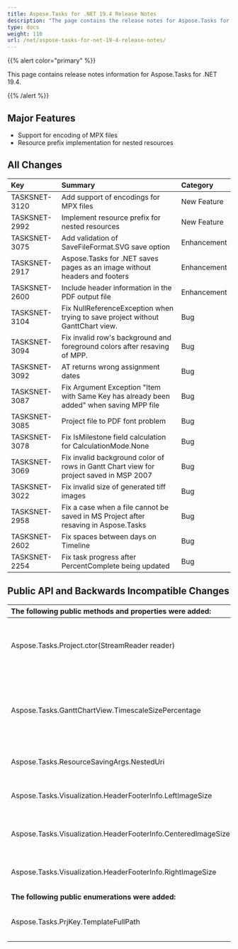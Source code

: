 ```yaml
---
title: Aspose.Tasks for .NET 19.4 Release Notes
description: "The page contains the release notes for Aspose.Tasks for .NET 19.4."
type: docs
weight: 110
url: /net/aspose-tasks-for-net-19-4-release-notes/
---
```


{{% alert color="primary" %}} 

This page contains release notes information for Aspose.Tasks for .NET 19.4.

{{% /alert %}} 
## **Major Features**
- Support for encoding of MPX files
- Resource prefix implementation for nested resources
## **All Changes**

|**Key**|**Summary**|**Category**|
| :- | :- | :- |
|TASKSNET-3120|Add support of encodings for MPX files|New Feature|
|TASKSNET-2992|Implement resource prefix for nested resources|New Feature|
|TASKSNET-3075|Add validation of SaveFileFormat.SVG save option|Enhancement|
|TASKSNET-2917|Aspose.Tasks for .NET saves pages as an image without headers and footers|Enhancement|
|TASKSNET-2600|Include header information in the PDF output file|Enhancement|
|TASKSNET-3104|Fix NullReferenceException when trying to save project without GanttChart view.|Bug|
|TASKSNET-3094|Fix invalid row's background and foreground colors after resaving of MPP.|Bug|
|TASKSNET-3092|AT returns wrong assignment dates|Bug|
|TASKSNET-3087|Fix Argument Exception "Item with Same Key has already been added" when saving MPP file|Bug|
|TASKSNET-3085|Project file to PDF font problem|Bug|
|TASKSNET-3078|Fix IsMilestone field calculation for CalculationMode.None|Bug|
|TASKSNET-3069|Fix invalid background color of rows in Gantt Chart view for project saved in MSP 2007|Bug|
|TASKSNET-3022|Fix invalid size of generated tiff images|Bug|
|TASKSNET-2958|Fix a case when a file cannot be saved in MS Project after resaving in Aspose.Tasks|Bug|
|TASKSNET-2602|Fix spaces between days on Timeline|Bug|
|TASKSNET-2254|Fix task progress after PercentComplete being updated|Bug|

## **Public API and Backwards Incompatible Changes**

|**The following public methods and properties were added:**|**Description**|
| :- | :- |
|Aspose.Tasks.Project.ctor(StreamReader reader)|Initializes a new instance of the <see cref="Project" /> class from a StreamReader instance.|
|Aspose.Tasks.GanttChartView.TimescaleSizePercentage|Gets or sets a percentage to reduce or enlarge the spacing between units on the timescale tier|
|Aspose.Tasks.ResourceSavingArgs.NestedUri|Gets or sets the nested resource URI.|
|Aspose.Tasks.Visualization.HeaderFooterInfo.LeftImageSize|Gets or sets the displayed size of the left image.|
|Aspose.Tasks.Visualization.HeaderFooterInfo.CenteredImageSize|Gets or sets the displayed size of the center image.|
|Aspose.Tasks.Visualization.HeaderFooterInfo.RightImageSize|Gets or sets the displayed size of the right image.|
|**The following public enumerations were added:**|**Description**|
|Aspose.Tasks.PrjKey.TemplateFullPath|Represents the Template (Project) full file name.|

